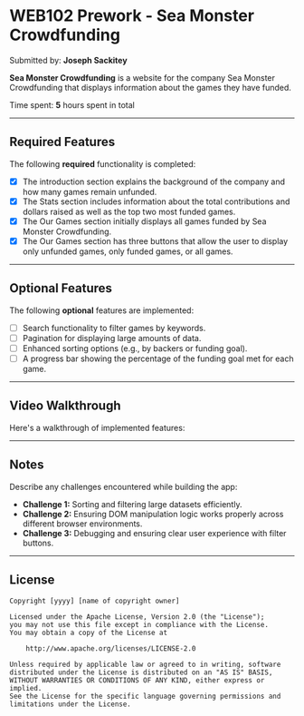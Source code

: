 # WEB102 Prework - Sea Monster Crowdfunding

Submitted by: **Joseph Sackitey**

**Sea Monster Crowdfunding** is a website for the company Sea Monster Crowdfunding that displays information about the games they have funded.

Time spent: **5** hours spent in total

---

## Required Features

The following **required** functionality is completed:

- [x] The introduction section explains the background of the company and how many games remain unfunded.
- [x] The Stats section includes information about the total contributions and dollars raised as well as the top two most funded games.
- [x] The Our Games section initially displays all games funded by Sea Monster Crowdfunding.
- [x] The Our Games section has three buttons that allow the user to display only unfunded games, only funded games, or all games.

---

## Optional Features

The following **optional** features are implemented:

- [ ] Search functionality to filter games by keywords.
- [ ] Pagination for displaying large amounts of data.
- [ ] Enhanced sorting options (e.g., by backers or funding goal).
- [ ] A progress bar showing the percentage of the funding goal met for each game.

---

## Video Walkthrough

Here's a walkthrough of implemented features:


---

## Notes

Describe any challenges encountered while building the app:

- **Challenge 1:** Sorting and filtering large datasets efficiently.
- **Challenge 2:** Ensuring DOM manipulation logic works properly across different browser environments.
- **Challenge 3:** Debugging and ensuring clear user experience with filter buttons.

---

## License

    Copyright [yyyy] [name of copyright owner]

    Licensed under the Apache License, Version 2.0 (the "License");
    you may not use this file except in compliance with the License.
    You may obtain a copy of the License at

        http://www.apache.org/licenses/LICENSE-2.0

    Unless required by applicable law or agreed to in writing, software
    distributed under the License is distributed on an "AS IS" BASIS,
    WITHOUT WARRANTIES OR CONDITIONS OF ANY KIND, either express or implied.
    See the License for the specific language governing permissions and
    limitations under the License.
